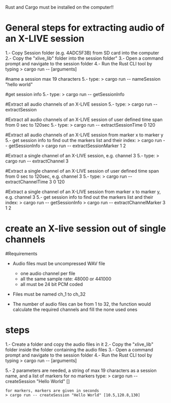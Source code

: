 #
Rust and Cargo must be installed on the computer!!

# General steps for extracting audio of an X-LIVE session
1.- Copy Session folder (e.g. 4ADC5F3B) from SD card into the computer
2.- Copy the "xlive_lib" folder into the session folder"
3.- Open a command prompt and navigate to the session folder
4.- Run the Rust CLI tool by typing
	> cargo run -- <command> [arguments]

#name a session max 19 characters
5.- type:
	> cargo run -- nameSession "hello world"

#get session info
5.- type:
	> cargo run -- getSessionInfo

#Extract all audio channels of an X-LIVE session
5.- type:
	> cargo run -- extractSession

#Extract all audio channels of an X-LIVE session of user defined time span from 0 sec to 120sec
5.- type:
	> cargo run -- extractSessionTime 0 120

#Extract all audio channels of an X-LIVE session from marker x to marker y
5.- get session info to find out the markers list and their index:
	> cargo run -- getSessionInfo
	> cargo run -- extractSessionMarker 1 2

#Extract a single channel of an X-LIVE session, e.g. channel 3
5.- type:
	> cargo run -- extractChannel 3

#Extract a single channel of an X-LIVE session of user defined time span from 0 sec to 120sec, e.g. channel 3
5.- type:
	> cargo run -- extractChannelTime 3 0 120

#Extract a single channel of an X-LIVE session from marker x to marker y, e.g. channel 3
5.- get session info to find out the markers list and their index:
	> cargo run -- getSessionInfo
	> cargo run -- extractChannelMarker 3 1 2

####

# create an X-live session out of single channels
#Requirements
- Audio files must be uncompressed WAV file
	- one audio channel per file
	- all the same sample rate:  48000 or 441000
	- all must be 24 bit PCM coded

- Files must be named ch_1 to ch_32
- The number of audio files can be from 1 to 32, the function would calculate the required channels and fill the none used ones

# steps
1.- Create a folder and copy the audio files in it
2.- Copy the "xlive_lib" folder inside the folder containing the audio files
3.- Open a command prompt and navigate to the session folder
4.- Run the Rust CLI tool by typing
	> cargo run -- <command> [arguments]

5.- 2 parameters are needed, a string of max 19 characters as a session name, and a list of markers
	for no markers type:
	> cargo run -- createSession "Hello World" []

	for markers, markers are given in seconds
	> cargo run -- createSession "Hello World" [10.5,120.8,130]